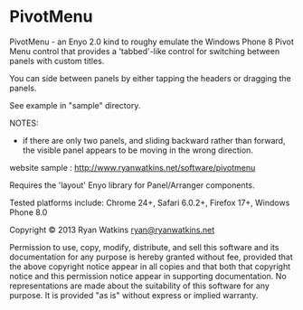 PivotMenu
=========

PivotMenu - an Enyo 2.0 kind to roughy emulate the Windows Phone 8 Pivot Menu control that provides a 'tabbed'-like control for switching between panels with custom titles.

You can side between panels by either tapping the headers or dragging the panels.

See example in "sample" directory.


NOTES:

- if there are only two panels, and sliding backward rather than forward, the visible panel appears to be moving in the wrong direction.


website sample : http://www.ryanwatkins.net/software/pivotmenu

Requires the 'layout' Enyo library for Panel/Arranger components.

Tested platforms include: Chrome 24+, Safari 6.0.2+, Firefox 17+, Windows Phone 8.0


Copyright © 2013 Ryan Watkins <ryan@ryanwatkins.net>

Permission to use, copy, modify, distribute, and sell this software and its documentation for any purpose is hereby granted without fee, provided that the above copyright notice appear in all copies and that both that copyright notice and this permission notice appear in supporting documentation. No representations are made about the suitability of this software for any purpose. It is provided "as is" without express or implied warranty.